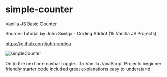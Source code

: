 # simple-counter

Vanilla JS Basic Counter


Source: Tutorial by John Smilga - Coding Addict (15 Vanilla JS Projects)

https://github.com/john-smilga

![simpleCounter](https://user-images.githubusercontent.com/125808990/222778262-0e7890c5-1e0b-4f7c-a73c-2241286b5a81.png)

On to the next one navbar toggle....15 Vanilla JavaScript Projects beginner friendly starter code included great explanations easy to understand
